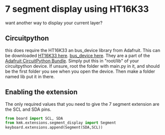 # 7 segment display using HT16K33
want another way to display your current layer?

## Circuitpython
this does require the HT16K33 an bus_device library from Adafruit. 
This can be downloaded 
[HT16K33 here](https://github.com/adafruit/Adafruit_CircuitPython_HT16K33).
[bus_device here](https://github.com/adafruit/Adafruit_CircuitPython_BusDevice).
They are a part of the [Adafruit CircuitPython Bundle](https://github.com/adafruit/Adafruit_CircuitPython_Bundle).
Simply put this in "root/lib" of your circuitpython device. If unsure, root the folder with main.py in it, and should be the first folder you see when you open the device. Then make a folder named lib put it in there.

## Enabling the extension
The only required values that you need to give the 7 segment extension are the SCL and SDA pins.
```python
from board import SCL, SDA
from kmk.extensions.segment_display import Segment
keyboard.extensions.append(Segment(SDA,SCL))
```